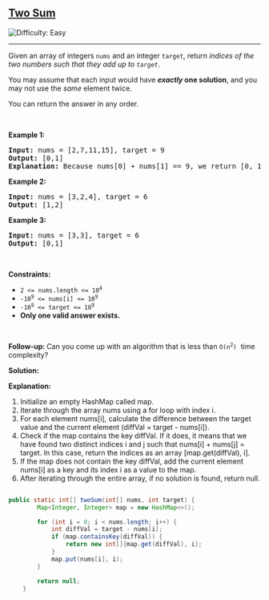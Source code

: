 <h2><a href="https://leetcode.com/problems/two-sum">Two Sum</a></h2> <img src='https://img.shields.io/badge/Difficulty-Easy-brightgreen' alt='Difficulty: Easy' /><hr><p>Given an array of integers <code>nums</code>&nbsp;and an integer <code>target</code>, return <em>indices of the two numbers such that they add up to <code>target</code></em>.</p>

<p>You may assume that each input would have <strong><em>exactly</em> one solution</strong>, and you may not use the <em>same</em> element twice.</p>

<p>You can return the answer in any order.</p>

<p>&nbsp;</p>
<p><strong class="example">Example 1:</strong></p>

<pre>
<strong>Input:</strong> nums = [2,7,11,15], target = 9
<strong>Output:</strong> [0,1]
<strong>Explanation:</strong> Because nums[0] + nums[1] == 9, we return [0, 1].
</pre>

<p><strong class="example">Example 2:</strong></p>

<pre>
<strong>Input:</strong> nums = [3,2,4], target = 6
<strong>Output:</strong> [1,2]
</pre>

<p><strong class="example">Example 3:</strong></p>

<pre>
<strong>Input:</strong> nums = [3,3], target = 6
<strong>Output:</strong> [0,1]
</pre>

<p>&nbsp;</p>
<p><strong>Constraints:</strong></p>

<ul>
	<li><code>2 &lt;= nums.length &lt;= 10<sup>4</sup></code></li>
	<li><code>-10<sup>9</sup> &lt;= nums[i] &lt;= 10<sup>9</sup></code></li>
	<li><code>-10<sup>9</sup> &lt;= target &lt;= 10<sup>9</sup></code></li>
	<li><strong>Only one valid answer exists.</strong></li>
</ul>

<p>&nbsp;</p>
<strong>Follow-up:&nbsp;</strong>Can you come up with an algorithm that is less than <code>O(n<sup>2</sup>)</code><font face="monospace">&nbsp;</font>time complexity?


<p><strong class="Solution">Solution:</strong></p>

<p><strong class="Explanation">Explanation:</strong></p>

1. Initialize an empty HashMap called map.
2. Iterate through the array nums using a for loop with index i.
3. For each element nums[i], calculate the difference between the target value and the current element (diffVal = target - nums[i]).
4. Check if the map contains the key diffVal. If it does, it means that we have found two distinct indices i and j such that nums[i] + nums[j] = target. In this case, return the indices as an array [map.get(diffVal), i].
5. If the map does not contain the key diffVal, add the current element nums[i] as a key and its index i as a value to the map.
6. After iterating through the entire array, if no solution is found, return null.

```java

public static int[] twoSum(int[] nums, int target) {
        Map<Integer, Integer> map = new HashMap<>();

        for (int i = 0; i < nums.length; i++) {
            int diffVal = target - nums[i];
            if (map.containsKey(diffVal)) {
                return new int[]{map.get(diffVal), i};
            }
            map.put(nums[i], i);
        }

        return null;
    }
